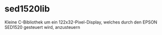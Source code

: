 sed1520lib
==========

Kleine C-Bibliothek um ein 122x32-Pixel-Display, welches durch den EPSON SED1520 gesteuert wird, anzusteuern